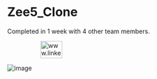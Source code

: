 # Zee5_Clone

Completed in 1 week with 4 other team members.

<p align="left"; style="display: flex;justify-content: space-evenly;width: 40%;">
<a href="https://www.linkedin.com/in/vikas-sanodiya-317411215" target="blank"><img align="center" src="https://raw.githubusercontent.com/rahuldkjain/github-profile-readme-generator/master/src/images/icons/Social/linked-in-alt.svg" alt="www.linkedin.com/in/vikas-sanodiya-317411215" height="40" width="50" /></a></p>

![image](https://user-images.githubusercontent.com/103686747/176183215-b65b876b-8104-470b-991a-b803f6025634.png)
